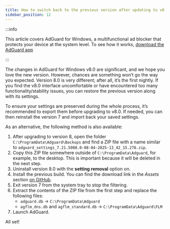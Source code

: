 ```yaml
---
title: How to switch back to the previous version after updating to v8.0
sidebar_position: 12
---
```


:::info

This article covers AdGuard for Windows, a multifunctional ad blocker that protects your device at the system level. To see how it works, [download the AdGuard app](https://agrd.io/download-kb-adblock)

:::

The changes in AdGuard for Windows v8.0 are significant, and we hope you love the new version. However, chances are something won’t go the way you expected. Version 8.0 is very different; after all, it’s the first nightly. If you find the v8.0 interface uncomfortable or have encountered too many functionality/stability issues, you can restore the previous version along with its settings.

To ensure your settings are preserved during the whole process, it’s recommended to export them before upgrading to v8.0. If needed, you can then reinstall the version 7 and import back your saved settings.

As an alternative, the following method is also available:

1. After upgrading to version 8, open the folder `C:\ProgramData\Adguard\Backups` and find a ZIP file with a name similar to `adguard_settings_7.21.5008.0-08-04-2025-13_42_15.276.zip`.
2. Copy this ZIP file somewhere outside of `C:\ProgramData\Adguard`, for example, to the desktop. This is important because it will be deleted in the next step.
3. Uninstall version 8.0 with the **setting removal** option on.
4. Install the previous build. You can find the download link in the _Assets_ section [on GitHub](https://github.com/AdguardTeam/AdguardForWindows/releases/tag/v7.21.0-rc-2).
5. Exit version 7 from the system tray to stop the filtering.
6. Extract the contents of the ZIP file from the first step and replace the following files:
   - `adguard.db` → `C:\ProgramData\Adguard`
   - `agflm_dns.db` and `agflm_standard.db` → `C:\ProgramData\Adguard\FLM`
7. Launch AdGuard.

All set!
